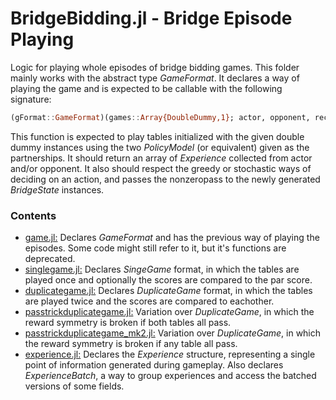 # BridgeBidding.jl - Bridge Episode Playing

Logic for playing whole episodes of bridge bidding games. This folder mainly works with the abstract type *GameFormat*. It declares a way of playing the game and is expected to be callable with the following signature:
```julia
(gFormat::GameFormat)(games::Array{DoubleDummy,1}; actor, opponent, record_actor = true, record_opponent = false, greedy = false, nonzeropass = false)
```
This function is expected to play tables initialized with the given double dummy instances using the two *PolicyModel* (or equivalent) given as the partnerships. It should return an array of *Experience* collected from actor and/or opponent. It also should respect the greedy or stochastic ways of deciding on an action, and passes the nonzeropass to the newly generated *BridgeState* instances.

### Contents

- [game.jl:](game.jl) Declares *GameFormat* and has the previous way of playing the episodes. Some code might still refer to it, but it's functions are deprecated.
- [singlegame.jl:](singlegame.jl) Declares *SingeGame* format, in which the tables are played once and optionally the scores are compared to the par score.
- [duplicategame.jl:](duplicategame.jl) Declares *DuplicateGame* format, in which the tables are played twice and the scores are compared to eachother.
- [passtrickduplicategame.jl:](passtrickduplicategame.jl) Variation over *DuplicateGame*, in which the reward symmetry is broken if both tables all pass.
- [passtrickduplicategame_mk2.jl:](passtrickduplicategame_mk2.jl) Variation over *DuplicateGame*, in which the reward symmetry is broken if any table all pass.
- [experience.jl:](experience.jl) Declares the *Experience* structure, representing a single point of information generated during gameplay. Also declares *ExperienceBatch*, a way to group experiences and access the batched versions of some fields.